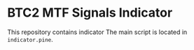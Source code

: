 # BTC2 MTF Signals Indicator

This repository contains indicator 
The main script is located in `indicator.pine`.

